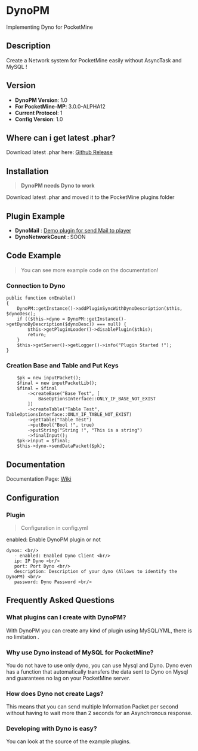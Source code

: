 # DynoPM
Implementing Dyno for PocketMine

## Description
Create a Network system for PocketMine easily without AsyncTask and MySQL ! 

## Version
* __DynoPM Version__: 1.0
* __For PocketMine-MP__: 3.0.0-ALPHA12
* __Current Protocol__: 1
* __Config Version__: 1.0

## Where can i get latest .phar?

Download latest .phar here: [Github Release](https://github.com/MineBuilderFR/DynoPM/releases)

## Installation
> __DynoPM needs Dyno to work__ <br/>

Download latest .phar and moved it to the PocketMine plugins folder <br/>

## Plugin Example
* __DynoMail__ : [Demo plugin for send Mail to player](https://github.com/MineBuilderFR/DynoMail)
* __DynoNetworkCount__ : SOON

## Code Example

> You can see more example code on the documentation! <br/>

### Connection to Dyno

    public function onEnable()
    {
        DynoPM::getInstance()->addPluginSyncWithDynoDescription($this, $dynoDesc);
        if (($this->dyno = DynoPM::getInstance()->getDynoByDescription($dynoDesc)) === null) {
            $this->getPluginLoader()->disablePlugin($this);
            return;
        }
        $this->getServer()->getLogger()->info("Plugin Started !");
    }
    
### Creation Base and Table and Put Keys

        $pk = new inputPacket();
        $final = new inputPacketLib();
        $final = $final
            ->createBase("Base Test", [
                BaseOptionsInterface::ONLY_IF_BASE_NOT_EXIST
            ])
            ->createTable("Table Test", TableOptionsInterface::ONLY_IF_TABLE_NOT_EXIST)
            ->getTable("Table Test")
            ->putBool("Bool !", true)
            ->putString("String !", "This is a string")
            ->finalInput();
        $pk->input = $final;
        $this->dyno->sendDataPacket($pk);
       
## Documentation

Documentation Page: [Wiki](https://github.com/MineBuilderFR/DynoPM/wiki)

## Configuration
### Plugin

> Configuration in config.yml

enabled: Enable DynoPM plugin or not

    dynos: <br/>
       - enabled: Enabled Dyno Client <br/>
       ip: IP Dyno <br/>
       port: Port Dyno <br/>
       description: Description of your dyno (Allows to identify the DynoPM) <br/>
       password: Dyno Password <br/>


## Frequently Asked Questions
### What plugins can I create with DynoPM?

With DynoPM you can create any kind of plugin using MySQL/YML, there is no limitation .

### Why use Dyno instead of MySQL for PocketMine?

You do not have to use only dyno, you can use Mysql and Dyno. Dyno even has a function that automatically transfers the data sent to Dyno on Mysql and guarantees no lag on your PocketMine server.

### How does Dyno not create Lags?

This means that you can send multiple Information Packet per second without having to wait more than 2 seconds for an Asynchronous response.

### Developing with Dyno is easy?

You can look at the source of the example plugins.
